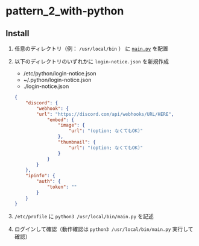 # pattern_2_with-python

## Install

1. 任意のディレクトリ（例： `/usr/local/bin` ） に [`main.py`](main.py) を配置
2. 以下のディレクトリのいずれかに `login-notice.json` を新規作成
    - /etc/python/login-notice.json
    - ~/.python/login-notice.json
    - ./login-notice.json
    
    ```json
    {
        "discord": {
            "webhook": {
            "url": "https://discord.com/api/webhooks/URL/HERE",
                "embed": {
                    "image": {
                        "url": "(option; なくてもOK)"
                    },
                    "thumbnail": {
                        "url": "(option; なくてもOK)"
                    }
                }
            }
        },
        "ipinfo": {
            "auth": {
                "token": ""
            }
        }
    }
    ```
3. `/etc/profile` に `python3 /usr/local/bin/main.py` を記述
4. ログインして確認（動作確認は `python3 /usr/local/bin/main.py` 実行して確認）
